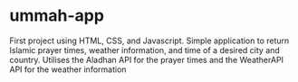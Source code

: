 # ummah-app
First project using HTML, CSS, and Javascript.
Simple application to return Islamic prayer times, weather information, and time of a desired city and country. Utilises the Aladhan API for the prayer times and the WeatherAPI API for the weather information
